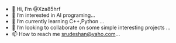 - 👋 Hi, I’m @Xza85hrf
- 👀 I’m interested in AI programing...
- 🌱 I’m currently learning C++,Python ...
- 💞️ I’m looking to collaborate on some simple interesting projects ...
- 📫 How to reach me srudeshan@yaho.com...

<!---
Xza85hrf/Xza85hrf is a ✨ special ✨ repository because its `README.md` (this file) appears on your GitHub profile.
You can click the Preview link to take a look at your changes.
--->
